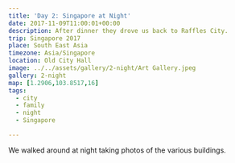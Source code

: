 ```yaml
---
title: 'Day 2: Singapore at Night'
date: 2017-11-09T11:00:01+00:00
description: After dinner they drove us back to Raffles City.
trip: Singapore 2017
place: South East Asia
timezone: Asia/Singapore
location: Old City Hall
image: ../../assets/gallery/2-night/Art Gallery.jpeg
gallery: 2-night
map: [1.2906,103.8517,16]
tags:
  - city
  - family
  - night
  - Singapore

---
```

We walked around at night taking photos of the various buildings.
